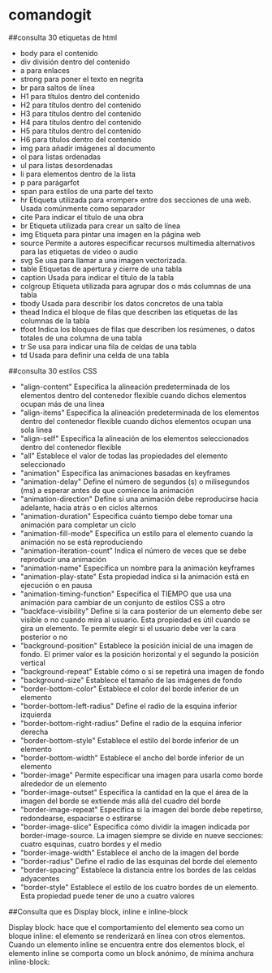 # comandogit
##consulta 30 etiquetas de html

- body para el contenido
- div división dentro del contenido
- a para enlaces
- strong para poner el texto en negrita
- br para saltos de línea
- H1 para títulos dentro del contenido
- H2 para títulos dentro del contenido
- H3 para títulos dentro del contenido
- H4 para títulos dentro del contenido
- H5 para títulos dentro del contenido
- H6 para títulos dentro del contenido
- img para añadir imágenes al documento
- ol para listas ordenadas 
- ul para listas desordenadas
- li para elementos dentro de la lista
- p para parágarfot
- span para estilos de una parte del texto
- hr Etiqueta utilizada para «romper» entre dos secciones de una web. Usada comúnmente como separador
- cite Para indicar el título de una obra
- br Etiqueta utilizada para crear un salto de línea
- img Etiqueta para pintar una imagen en la página web
- source Permite a autores especificar recursos multimedia alternativos para las etiquetas de video o audio
- svg Se usa para llamar a una imagen vectorizada.
- table Etiquetas de apertura y cierre de una tabla
- caption Usada para indicar el título de la tabla
- colgroup Etiqueta utilizada para agrupar dos o más columnas de una tabla
- tbody Usada para describir los datos concretos de una tabla
- thead Indica el bloque de filas que describen las etiquetas de las columnas de la tabla
- tfoot Indica los bloques de filas que describen los resúmenes, o datos totales de una columna de una tabla
- tr Se usa para indicar una fila de celdas de una tabla
- td Usada para definir una celda de una tabla

##consulta 30 estilos CSS
 
- "align-content"	Especifica la alineación predeterminada de los elementos dentro del contenedor flexible cuando dichos elementos ocupan más de una linea
- "align-items"	Especifica la alineación predeterminada de los elementos dentro del contenedor flexible cuando dichos elementos ocupan una sola linea
- "align-self"	Especifica la alineación de los elementos seleccionados dentro del contenedor flexible
- "all"	Establece el valor de todas las propiedades del elemento seleccionado
- "animation"	Especifica las animaciones basadas en keyframes
- "animation-delay"	Define el número de segundos (s) o milisegundos (ms) a esperar antes de que comience la animación
- "animation-direction"	Define si una animación debe reproducirse hacia adelante, hacia atrás o en ciclos alternos
- "animation-duration"	Especifica cuánto tiempo debe tomar una animación para completar un ciclo
- "animation-fill-mode"	Especifica un estilo para el elemento cuando la animación no se está reproduciendo
- "animation-iteration-count"	Indica el número de veces que se debe reproducir una animación
- "animation-name"	Especifica un nombre para la animación keyframes
- "animation-play-state"	Esta propiedad indica si la animación está en ejecución o en pausa
- "animation-timing-function"	Especifica el TIEMPO que usa una animación para cambiar de un conjunto de estilos CSS a otro
- "backface-visibility"	Define si la cara posterior de un elemento debe ser visible o no cuando mira al usuario.
Esta propiedad es útil cuando se gira un elemento. Te permite elegir si el usuario debe ver la cara posterior o no
- "background-position"	Establece la posición inicial de una imagen de fondo. El primer valor es la posición horizontal y el segundo la posición vertical
- "background-repeat"	Estable cómo o sí se repetirá una imagen de fondo
- "background-size"	Establece el tamaño de las imágenes de fondo
- "border-bottom-color" Establece el color del borde inferior de un elemento
- "border-bottom-left-radius"	Define el radio de la esquina inferior izquierda
- "border-bottom-right-radius"	Define el radio de la esquina inferior derecha
- "border-bottom-style"	Establece el estilo del borde inferior de un elemento
- "border-bottom-width"	Establece el ancho del borde inferior de un elemento
- "border-image"	Permite especificar una imagen para usarla como borde alrededor de un elemento
- "border-image-outset"	Especifica la cantidad en la que el área de la imagen del borde se extiende más allá del cuadro del borde
- "border-image-repeat"	Especifica si la imagen del borde debe repetirse, redondearse, espaciarse o estirarse
- "border-image-slice"	Especifica cómo dividir la imagen indicada por border-image-source. La imagen siempre se divide en nueve secciones: cuatro esquinas, cuatro bordes y el medio
- "border-image-width"	Establece el ancho de la imagen del borde
- "border-radius"	Define el radio de las esquinas del borde del elemento
- "border-spacing"	Establece la distancia entre los bordes de las celdas adyacentes
- "border-style"	Establece el estilo de los cuatro bordes de un elemento. Esta propiedad puede tener de uno a cuatro valores

##Consulta que es Display block, inline e inline-block

Display block: hace que el comportamiento del elemento sea como un bloque
inline: el elemento se renderizará en línea con otros elementos. Cuando un elemento inline se encuentra entre dos elementos block, el elemento inline se comporta como un block anónimo, de mínima anchura
inline-block:
